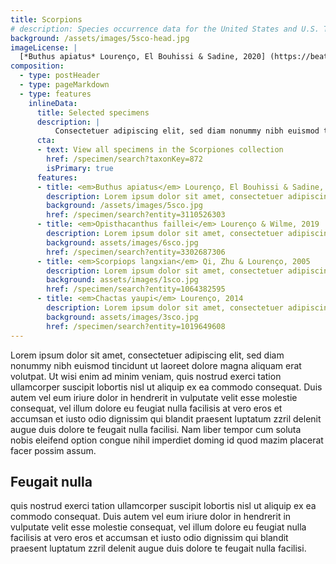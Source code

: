 ```yaml
---
title: Scorpions
# description: Species occurrence data for the United States and U.S. Territories.
background: /assets/images/5sco-head.jpg
imageLicense: |
  [*Buthus apiatus* Lourenço, El Bouhissi & Sadine, 2020] (https://beaty-biodiversity-museum.hp.gbif-staging.org/specimen/search?entity=3110526303) collected in Algeria (licensed under <http://creativecommons.org/licenses/by-nc-nd/4.0/>)
composition:
  - type: postHeader
  - type: pageMarkdown
  - type: features
    inlineData:
      title: Selected specimens
      description: |
          Consectetuer adipiscing elit, sed diam nonummy nibh euismod tincidunt ut laoreet dolore magna aliquam erat volutpat. 
      cta:
      - text: View all specimens in the Scorpiones collection
        href: /specimen/search?taxonKey=872
        isPrimary: true
      features: 
      - title: <em>Buthus apiatus</em> Lourenço, El Bouhissi & Sadine, 2020
        description: Lorem ipsum dolor sit amet, consectetuer adipiscing elit, sed diam nonummy nibh euismod.
        background: /assets/images/5sco.jpg 
        href: /specimen/search?entity=3110526303
      - title: <em>Opisthacanthus faillei</em> Lourenço & Wilme, 2019
        description: Lorem ipsum dolor sit amet, consectetuer adipiscing elit, sed diam nonummy nibh euismod.
        background: assets/images/6sco.jpg
        href: /specimen/search?entity=3302687306
      - title: <em>Scorpiops langxian</em> Qi, Zhu & Lourenço, 2005
        description: Lorem ipsum dolor sit amet, consectetuer adipiscing elit, sed diam nonummy nibh euismod.
        background: assets/images/1sco.jpg
        href: /specimen/search?entity=1064382595
      - title: <em>Chactas yaupi</em> Lourenço, 2014
        description: Lorem ipsum dolor sit amet, consectetuer adipiscing elit, sed diam nonummy nibh euismod.
        background: assets/images/3sco.jpg
        href: /specimen/search?entity=1019649608
---
```


Lorem ipsum dolor sit amet, consectetuer adipiscing elit, sed diam nonummy nibh euismod tincidunt ut laoreet dolore magna aliquam erat volutpat. Ut wisi enim ad minim veniam, quis nostrud exerci tation ullamcorper suscipit lobortis nisl ut aliquip ex ea commodo consequat. Duis autem vel eum iriure dolor in hendrerit in vulputate velit esse molestie consequat, vel illum dolore eu feugiat nulla facilisis at vero eros et accumsan et iusto odio dignissim qui blandit praesent luptatum zzril delenit augue duis dolore te feugait nulla facilisi. Nam liber tempor cum soluta nobis eleifend option congue nihil imperdiet doming id quod mazim placerat facer possim assum. 

## Feugait nulla
quis nostrud exerci tation ullamcorper suscipit lobortis nisl ut aliquip ex ea commodo consequat. Duis autem vel eum iriure dolor in hendrerit in vulputate velit esse molestie consequat, vel illum dolore eu feugiat nulla facilisis at vero eros et accumsan et iusto odio dignissim qui blandit praesent luptatum zzril delenit augue duis dolore te feugait nulla facilisi.
